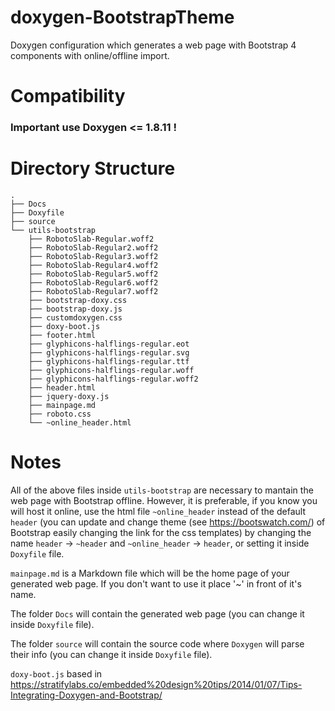 # doxygen-BootstrapTheme
Doxygen configuration which generates a web page with Bootstrap 4 components with online/offline import.

# Compatibility
### Important use Doxygen <= 1.8.11 !

# Directory Structure
```
.
├── Docs
├── Doxyfile
├── source
└── utils-bootstrap
    ├── RobotoSlab-Regular.woff2
    ├── RobotoSlab-Regular2.woff2
    ├── RobotoSlab-Regular3.woff2
    ├── RobotoSlab-Regular4.woff2
    ├── RobotoSlab-Regular5.woff2
    ├── RobotoSlab-Regular6.woff2
    ├── RobotoSlab-Regular7.woff2
    ├── bootstrap-doxy.css
    ├── bootstrap-doxy.js
    ├── customdoxygen.css
    ├── doxy-boot.js
    ├── footer.html
    ├── glyphicons-halflings-regular.eot
    ├── glyphicons-halflings-regular.svg
    ├── glyphicons-halflings-regular.ttf
    ├── glyphicons-halflings-regular.woff
    ├── glyphicons-halflings-regular.woff2
    ├── header.html
    ├── jquery-doxy.js
    ├── mainpage.md
    ├── roboto.css
    └── ~online_header.html
```

# Notes
All of the above files inside `utils-bootstrap` are necessary to mantain the web page with Bootstrap offline.
However, it is preferable, if you know you will host it online, use the html file `~online_header` instead of the default `header` (you can update and change theme (see https://bootswatch.com/) of Bootstrap easily changing the link for the css templates) by changing the name `header` -> `~header` and `~online_header` -> `header`, or setting it inside `Doxyfile` file.

`mainpage.md` is a Markdown file which will be the home page of your generated web page. If you don't want to use it place '~' in front of it's name.

The folder `Docs` will contain the generated web page (you can change it inside `Doxyfile` file).

The folder `source` will contain the source code where `Doxygen` will parse their info (you can change it inside `Doxyfile` file).


`doxy-boot.js` based in https://stratifylabs.co/embedded%20design%20tips/2014/01/07/Tips-Integrating-Doxygen-and-Bootstrap/
